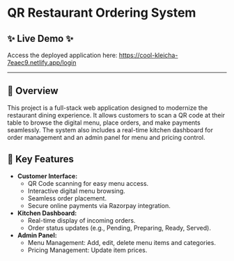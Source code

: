 # QR Restaurant Ordering System 
## ✨ Live Demo ✨

Access the deployed application here: https://cool-kleicha-7eaec9.netlify.app/login

---

## 📝 Overview

This project is a full-stack web application designed to modernize the restaurant dining experience. It allows customers to scan a QR code at their table to browse
the digital menu, place orders, and make payments seamlessly. The system also includes a real-time kitchen dashboard for order management and an admin panel for menu
and pricing control.

## 🚀 Key Features

*   **Customer Interface:**
    *   QR Code scanning for easy menu access.
    *   Interactive digital menu browsing.
    *   Seamless order placement.
    *   Secure online payments via Razorpay integration.
*   **Kitchen Dashboard:**
    *   Real-time display of incoming orders.
    *   Order status updates (e.g., Pending, Preparing, Ready, Served).
*   **Admin Panel:**
    *   Menu Management: Add, edit, delete menu items and categories.
    *   Pricing Management: Update item prices.
   
   
